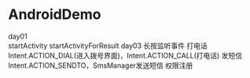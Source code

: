 # AndroidDemo
day01<br>
    startActivity
    startActivityForResult
day03
    长按监听事件
    打电话 Intent.ACTION_DIAL(进入拨号界面)，Intent.ACTION_CALL(打电话)
    发短信 Intent.ACTION_SENDTO，SmsManager发送短信
    权限注册
